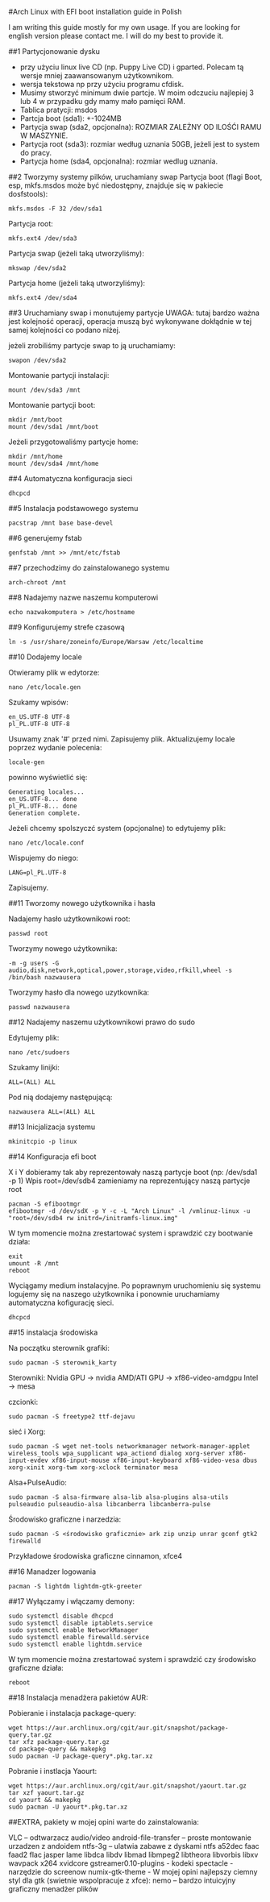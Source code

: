 #Arch Linux with EFI boot installation guide in Polish

I am writing this guide mostly for my own usage.
If you are looking for english version please contact me.
I will do my best to provide it.

##1 Partycjonowanie dysku

* przy użyciu linux live CD (np. Puppy Live CD) i gparted. Polecam tą wersje mniej zaawansowanym użytkownikom.
* wersja tekstowa np przy użyciu programu cfdisk.
* Musimy stworzyć minimum dwie partcje. W moim odczuciu najlepiej 3 lub 4 w przypadku gdy mamy mało pamięci RAM.
* Tablica pratycji: msdos
* Partcja boot (sda1): +-1024MB
* Partycja swap (sda2, opcjonalna): ROZMIAR ZALEŻNY OD ILOŚĆI RAMU W MASZYNIE.
* Partycja root (sda3): rozmiar według uznania 50GB, jeżeli jest to system do pracy.
* Partycja home (sda4, opcjonalna): rozmiar wedlug uznania.

##2 Tworzymy systemy pilków, uruchamiany swap
Partycja boot (flagi Boot, esp, mkfs.msdos może być niedostępny, znajduje się w pakiecie dosfstools):

    mkfs.msdos -F 32 /dev/sda1

Partycja root:

    mkfs.ext4 /dev/sda3

Partycja swap (jeżeli taką utworzyliśmy):

    mkswap /dev/sda2

Partycja home (jeżeli taką utworzyliśmy):

    mkfs.ext4 /dev/sda4

##3 Uruchamiany swap i monutujemy partycje
UWAGA: tutaj bardzo ważna jest kolejność operacji,
operacja muszą być wykonywane dokłądnie w tej samej kolejności co podano niżej.

jeżeli zrobiliśmy partycje swap to ją uruchamiamy:

    swapon /dev/sda2

Montowanie partycji instalacji:

    mount /dev/sda3 /mnt

Montowanie partycji boot:

    mkdir /mnt/boot
    mount /dev/sda1 /mnt/boot

Jeżeli przygotowaliśmy partycje home:

    mkdir /mnt/home
    mount /dev/sda4 /mnt/home

##4 Automatyczna konfiguracja sieci

    dhcpcd

##5 Instalacja podstawowego systemu

    pacstrap /mnt base base-devel

##6 generujemy fstab

    genfstab /mnt >> /mnt/etc/fstab

##7 przechodzimy do zainstalowanego systemu

    arch-chroot /mnt

##8 Nadajemy nazwe naszemu komputerowi

    echo nazwakomputera > /etc/hostname

##9 Konfigurujemy strefe czasową

    ln -s /usr/share/zoneinfo/Europe/Warsaw /etc/localtime

##10 Dodajemy locale

Otwieramy plik w edytorze:

    nano /etc/locale.gen

Szukamy wpisów:

    en_US.UTF-8 UTF-8
    pl_PL.UTF-8 UTF-8

Usuwamy znak '#' przed nimi. Zapisujemy plik. Aktualizujemy locale poprzez wydanie polecenia:

    locale-gen

powinno wyświetlić się:

    Generating locales...
    en_US.UTF-8... done
    pl_PL.UTF-8... done
    Generation complete.

Jeżeli chcemy spolszyczć system (opcjonalne) to edytujemy plik:

    nano /etc/locale.conf

Wispujemy do niego:

    LANG=pl_PL.UTF-8

Zapisujemy.

##11 Tworzomy nowego użytkownika i hasła

Nadajemy hasło użytkownikowi root:

    passwd root

Tworzymy nowego użytkownika:

    -m -g users -G audio,disk,network,optical,power,storage,video,rfkill,wheel -s /bin/bash nazwausera

Tworzymy hasło dla nowego uzytkownika:

    passwd nazwausera

##12 Nadajemy naszemu użytkownikowi prawo do sudo

Edytujemy plik:

    nano /etc/sudoers

Szukamy linijki:

    ALL=(ALL) ALL

Pod nią dodajemy następującą:

    nazwausera ALL=(ALL) ALL

##13 Inicjalizacja systemu

    mkinitcpio -p linux

##14 Konfiguracja efi boot

X i Y dobieramy tak aby reprezentowały naszą partycje boot (np: /dev/sda1 -p 1)
Wpis root=/dev/sdb4 zamieniamy na reprezentujący naszą partycje root

    pacman -S efibootmgr
    efibootmgr -d /dev/sdX -p Y -c -L "Arch Linux" -l /vmlinuz-linux -u "root=/dev/sdb4 rw initrd=/initramfs-linux.img"

W tym momencie można zrestartować system i sprawdzić czy bootwanie działa:

    exit
    umount -R /mnt
    reboot

Wyciągamy medium instalacyjne.
Po poprawnym uruchomieniu się systemu logujemy się na naszego użytkownika i ponownie uruchamiamy automatyczna kofigurację sieci.

    dhcpcd

##15 instalacja środowiska

Na początku sterownik grafiki:

    sudo pacman -S sterownik_karty

Sterowniki:
Nvidia GPU → nvidia
AMD/ATI GPU → xf86-video-amdgpu
Intel → mesa

czcionki:

    sudo pacman -S freetype2 ttf-dejavu

sieć i Xorg:

    sudo pacman -S wget net-tools networkmanager network-manager-applet wireless_tools wpa_supplicant wpa_actiond dialog xorg-server xf86-input-evdev xf86-input-mouse xf86-input-keyboard xf86-video-vesa dbus xorg-xinit xorg-twm xorg-xclock terminator mesa

Alsa+PulseAudio:

    sudo pacman -S alsa-firmware alsa-lib alsa-plugins alsa-utils pulseaudio pulseaudio-alsa libcanberra libcanberra-pulse

Środowisko graficzne i narzedzia:

    sudo pacman -S <środowisko graficznie> ark zip unzip unrar gconf gtk2 firewalld

Przykładowe środowiska graficzne cinnamon, xfce4

##16 Manadzer logowania

    pacman -S lightdm lightdm-gtk-greeter

##17 Wyłączamy i włączamy demony:

    sudo systemctl disable dhcpcd
    sudo systemctl disable iptablets.service
    sudo systemctl enable NetworkManager
    sudo systemctl enable firewalld.service
    sudo systemctl enable lightdm.service

W tym momencie można zrestartować system i sprawdzić czy środowisko graficzne działa:

    reboot

##18 Instalacja menadżera pakietów AUR:

Pobieranie i instalacja package-query:

    wget https://aur.archlinux.org/cgit/aur.git/snapshot/package-query.tar.gz
    tar xfz package-query.tar.gz
    cd package-query && makepkg
    sudo pacman -U package-query*.pkg.tar.xz

Pobranie i instlacja Yaourt:

    wget https://aur.archlinux.org/cgit/aur.git/snapshot/yaourt.tar.gz
    tar xzf yaourt.tar.gz
    cd yaourt && makepkg
    sudo pacman -U yaourt*.pkg.tar.xz


##EXTRA, pakiety w mojej opini warte do zainstalowania:

VLC – odtwarzacz audio/video
android-file-transfer – proste montowanie urzadzen z andoidem
ntfs-3g – ulatwia zabawe z dyskami ntfs
a52dec faac faad2 flac jasper lame libdca libdv libmad libmpeg2 libtheora libvorbis libxv wavpack x264 xvidcore gstreamer0.10-plugins - kodeki
spectacle - narzędzie do screenow
numix-gtk-theme - W mojej opini najlepszy ciemny styl dla gtk (swietnie wspolpracuje z xfce):
nemo – bardzo intuicyjny graficzny menadżer plików
